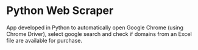 # Python Web Scraper

App developed in Python to automatically open Google Chrome (using Chrome Driver), select google search and check if domains from an Excel file are available for purchase.
